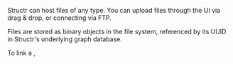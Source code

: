Structr can host files of any type. You can upload files through the UI via drag & drop, or connecting via FTP.

Files are stored as binary objects in the file system, referenced by its UUID in Structr's underlying graph database.

To link a <link>, <script> or <img> element in a page to a file, choose the file in the file selector (click on the link icon), and set the src or href attribute to ${link.path}.

